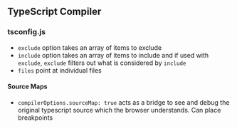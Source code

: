 ## TypeScript Compiler

### tsconfig.js

- `exclude` option takes an array of items to exclude
- `include` option takes an array of items to include and if used with `exclude`,
`exclude` filters out what is considered by `include`
- `files` point at individual files

#### Source Maps

- `compilerOptions.sourceMap: true` acts as a bridge to see and debug the original typescript source which the browser understands. Can place breakpoints